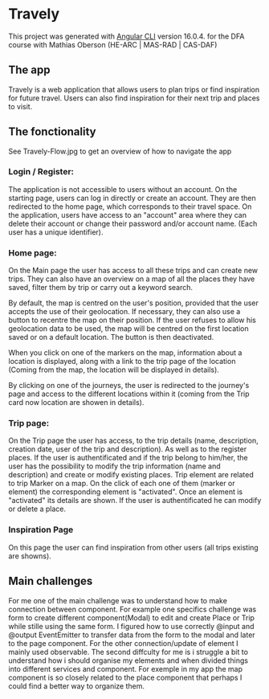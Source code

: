 # Travely

This project was generated with [Angular CLI](https://github.com/angular/angular-cli) version 16.0.4. for the DFA course with Mathias Oberson (HE-ARC | MAS-RAD | CAS-DAF)

## The app

Travely is a web application that allows users to plan trips or find inspiration for future travel. Users can also find inspiration for their next trip and places to visit. 

## The fonctionality

See Travely-Flow.jpg to get an overview of how to navigate the app

### Login / Register:

The application is not accessible to users without an account.
On the starting page, users can log in directly or create an account. They are then redirected to the home page, which corresponds to their travel space.
On the application, users have access to an "account" area where they can delete their account or change their password and/or account name.
(Each user has a unique identifier).

### Home page:

On the Main page the user has access to all these trips and can create new trips. They can also have an overview on a map of all the places they have saved, filter them by trip or carry out a keyword search.

By default, the map is centred on the user's position, provided that the user accepts the use of their geolocation. If necessary, they can also use a button to recentre the map on their position. If the user refuses to allow his geolocation data to be used, the map will be centred on the first location saved or on a default location. The button is then deactivated.

When you click on one of the markers on the map, information about a location is displayed, along with a link to the trip page of the location (Coming from the map, the location will be displayed in details).

By clicking on one of the journeys, the user is redirected to the journey's page and access to the different locations within it (coming from the Trip card now location are showen in details).

### Trip page:

On the Trip page the user has access, to the trip details (name, description, creation date, user of the trip and description). As well as to the register places.
If the user is authentificated and if the trip belong to him/her, the user has the possibility to modify the trip information (name and description) and create or modify existing places.
Trip element are related to trip Marker on a map. On the click of each one of them (marker or element) the corresponding element is "activated".
Once an element is "activated" its details are shown.
If the user is authentificated he can modify or delete a place.

### Inspiration Page

On this page the user can find inspiration from other users (all trips existing are showns).

## Main challenges

For me one of the main challenge was to understand how to make connection between component. 
For example one specifics challenge was form to create different component(Modal) to edit and create Place or Trip while stille using the same form. I figured how to use correctly @input and @output EventEmitter to transfer data from the form to the modal and later to the page component.
For the other connection/update of element I mainly used observable.
The second diffculty for me is i struggle a bit to understand how i should organise my elements and when divided things into different services and component. For exemple in my app the map component is so closely related to the place component that perhaps I could find a better way to organize them.
